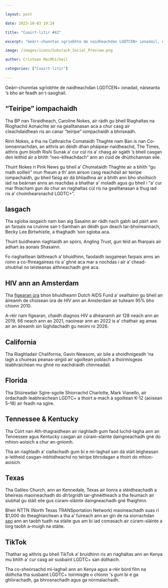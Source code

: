 ```yaml
---

layout: post

date: 2023-10-03 19:24

title: "Cuairt-litir #42"

excerpt: "Geàrr-chunntas sgrìobhte de naidheachdan LGDTCEN+ ionadail, nàiseanta ‘s bho air feadh an t-saoghail."

image: /images/icons/Substack_Social_Preview.png

author: Crìstean MacMhìcheil

categories: ["Cuairt-litir"]
  
---
```


Geàrr-chunntas sgrìobhte de naidheachdan LGDTCEN+ ionadail, nàiseanta ‘s bho air feadh an t-saoghail.

## “Teiripe” iompachaidh

Tha BP nan Tòraidheach, Caroline Nokes, air ràdh gu bheil Riaghaltas na Rìoghachd Aonaichte air na gealltanasan aca a chur casg air cleachdaidhean ris an canar “teiripe” iompachaidh a bhriseadh.

Rinn Nokes, a tha na Cathraiche Comataidh Thaghte nam Ban is nan Co-ionnannachdan, an aithris an dèidh dhan phàipear-naidheachd, The Times, aithris gum biodh Rishi Sunak a’ cur cùl ris a’ chasg air sgàth ’s bheil casgan den leithid air a bhith “neo-èifeachdach” ann an cuid de dhùthchannan eile.

Thuirt Nokes ri Pink News gu bheil a’ Chomataidh Thaghte air a bhith “gu math soilleir” mun fheum a th’ ann airson casg reachdail air teiripe iompachaidh, gu bheil faisg air dà bhliadhna air a bhith ann bho shoillsich iad na beàrnan anns an reachdas a bhathar a' moladh agus gu bheil i “a’ cur mar fhiacham gun do chur an riaghaltas cùl ris na gealltanasan a thug iad ris a’ choimhearsnachd LGDTC+”.

## Iasgach

Tha sgioba iasgaich nam ban aig Sasainn air ràdh nach gabh iad pàirt ann an farpais na cruinne san t-Samhain an dèidh gun deach tar-bhoireannach, Becky Lee Birtwhistle, a thaghadh ‘son sgioba aca.

Thuirt buidheann riaghlaidh an spòrs, Angling Trust, gun tèid an fharpais air adhart às aonais Shasainn.

Fo riaghailtean làithreach a’ bhuidhinn, faodaidh iasgairean farpais anns an roinn a co-fhreagaireas ris a’ ghnè aca mar a nochdas i air a’ chead-shiubhal no teisteanas aithneachadh gnè aca.

## HIV ann an Amsterdam

Tha [figearan ùra](https://aidsfonds.nl/nieuws/amsterdam-nadert-0-nieuwe-hiv-infecties-nu-rest-van-nederland-nog/) bhon bhuidheann Dutch AIDS Fund a’ sealltainn gu bheil an àireamh de chùisean ùra de HIV ann an Amsterdam air tuiteam 95% bho chionn 2010.

A-rèir nam figearan, chaidh diagnos HIV a dhèanamh air 128 neach ann an 2019, 66 neach ann an 2021, naoinear ann an 2022 is a’ chathair ag amas air an àireamh sin lùghdachadh gu neoini ro 2026.

## California

Tha Riaghladair Chalifornia, Gavin Newsom, air bile a shoidhnigeadh ‘na lagh a chuireas peanas-airgid air sgoiltean poblach a thoirmisgeas leabhraichean mu ghnè no eachdraidh chinneadail.

## Florida

Tha Stiùireadair Sgìre-sgoile Shiorrachd Charlotte, Mark Vianello, air òrdachadh leabhraichean LGDTC+ a thoirt a-mach à sgoiltean K-12 (aoisean 5-18) air feadh na sgìre.

## Tennessee & Kentucky

Tha Cùirt nan Ath-thagraidhean air riaghladh gum faod luchd-lagha ann an Tennessee agus Kentucky casgan air cùram-slàinte daingneachadh gnè do mhion-aoisich a chur an-gnìomh.

Tha an riaghladh a’ ciallachadh gum bi e mì-laghail san dà stàit leigheasan a-leitheid casgan-inbhidheachd no teiripe bhrodagan a thoirt do mhion-aoisich.

## Texas

Tha Galileo Church, ann an Kennedale, Texas air lìonra a stèidheachadh a bheireas maoineachadh do dh’òigridh tar-ghnèitheach a tha feumach air siubhal gu stàit eile gus cùram-slàinte daingneachadh gnè fhaighinn.

Bheir NTTN (North Texas TRANSportation Network) maoineachadh suas ri $1,000 do theaghlaichean a tha a’ fuireach ann an gin de na siorrachdan [seo](https://www.northtexastransportationnetwork.org/qualification/) ann an taobh tuath na stàite gus am bi iad comasach air cùram-slàinte a lorg taobh a-muigh na stàite.

## TikTok

Thathar ag aithris gu bheil TikTok a’ bruidhinn ris an riaghaltas ann an Kenya mu bhith a’ cur casg air susbaint LGDTC+ san dùthaich.

Tha co-sheòrsachd mì-laghail ann an Kenya agus a-rèir bòrd film na dùthcha tha susbaint LGDTC+ toirmisgte o chionn 's gum bi e ga ghlòrachadh, ga bhrosnachadh agus ga nòrmalachadh.